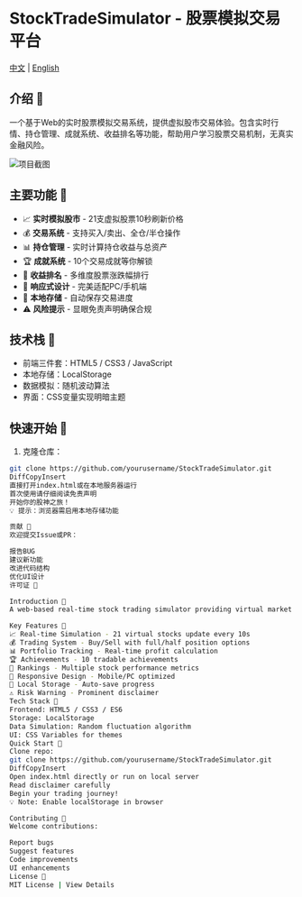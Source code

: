 # StockTradeSimulator - 股票模拟交易平台

[中文](#介绍) | [English](#Introduction)

## 介绍 🚀
一个基于Web的实时股票模拟交易系统，提供虚拟股市交易体验。包含实时行情、持仓管理、成就系统、收益排名等功能，帮助用户学习股票交易机制，无真实金融风险。

![项目截图](screenshot.png)

## 主要功能 💼
- 📈 **实时模拟股市** - 21支虚拟股票10秒刷新价格
- 💰 **交易系统** - 支持买入/卖出、全仓/半仓操作
- 📊 **持仓管理** - 实时计算持仓收益与总资产
- 🏆 **成就系统** - 10个交易成就等你解锁
- 🏅 **收益排名** - 多维度股票涨跌幅排行
- 📱 **响应式设计** - 完美适配PC/手机端
- 💾 **本地存储** - 自动保存交易进度
- ⚠️ **风险提示** - 显眼免责声明确保合规

## 技术栈 🔧
- 前端三件套：HTML5 / CSS3 / JavaScript
- 本地存储：LocalStorage
- 数据模拟：随机波动算法
- 界面：CSS变量实现明暗主题

## 快速开始 🚦
1. 克隆仓库：
```bash
git clone https://github.com/yourusername/StockTradeSimulator.git
DiffCopyInsert
直接打开index.html或在本地服务器运行
首次使用请仔细阅读免责声明
开始你的股神之旅！
💡 提示：浏览器需启用本地存储功能

贡献 🤝
欢迎提交Issue或PR：

报告BUG
建议新功能
改进代码结构
优化UI设计
许可证 📜

Introduction 🚀
A web-based real-time stock trading simulator providing virtual market experience. Features include real-time quotes, portfolio management, achievement system, and profit rankings - all with zero financial risk.

Key Features 💼
📈 Real-time Simulation - 21 virtual stocks update every 10s
💰 Trading System - Buy/Sell with full/half position options
📊 Portfolio Tracking - Real-time profit calculation
🏆 Achievements - 10 tradable achievements
🏅 Rankings - Multiple stock performance metrics
📱 Responsive Design - Mobile/PC optimized
💾 Local Storage - Auto-save progress
⚠️ Risk Warning - Prominent disclaimer
Tech Stack 🔧
Frontend: HTML5 / CSS3 / ES6
Storage: LocalStorage
Data Simulation: Random fluctuation algorithm
UI: CSS Variables for themes
Quick Start 🚦
Clone repo:
git clone https://github.com/yourusername/StockTradeSimulator.git
DiffCopyInsert
Open index.html directly or run on local server
Read disclaimer carefully
Begin your trading journey!
💡 Note: Enable localStorage in browser

Contributing 🤝
Welcome contributions:

Report bugs
Suggest features
Code improvements
UI enhancements
License 📜
MIT License | View Details
